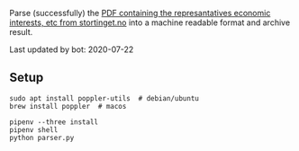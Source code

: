 Parse (successfully) the [PDF containing the represantatives economic interests, etc from stortinget.no](https://www.stortinget.no/no/Stortinget-og-demokratiet/Representantene/Okonomiske-interesser/) into a machine readable format and archive result.

Last updated by bot: 2020-07-22

## Setup
    sudo apt install poppler-utils  # debian/ubuntu
    brew install poppler  # macos

    pipenv --three install
    pipenv shell
    python parser.py
